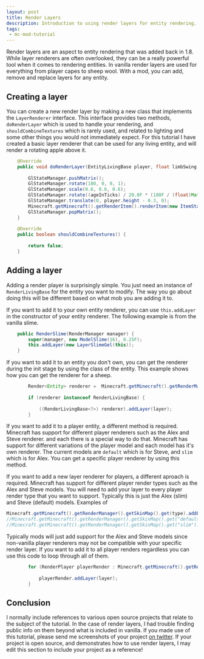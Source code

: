 ```yaml
---
layout: post
title: Render Layers
description: Introduction to using render layers for entity rendering.
tags:
 - mc-mod-tutorial
---
```


Render layers are an aspect to entity rendering that was added back in 1.8. While layer renderers are often overlooked, they can be a really powerful tool when it comes to rendering entities. In vanilla render layers are used for everything from player capes to sheep wool. With a mod, you can add, remove and replace layers for any entity.

## Creating a layer
You can create a new render layer by making a new class that implements the `LayerRenderer` interface. This interface provides two methods, `doRenderLayer` which is used to handle your rendering, and `shouldCombineTextures` which is rarely used, and related to lighting and some other things you would not immediately expect. For this tutorial I have created a basic layer renderer that can be used for any living entity, and will render a rotating apple above it. 

```java
	@Override
	public void doRenderLayer(EntityLivingBase player, float limbSwing, float limbSwingAmount, float partialTicks, float ageInTicks, float netHeadYaw, float headPitch, float scale) {
		
		GlStateManager.pushMatrix();
		GlStateManager.rotate(180, 0, 0, 1);
		GlStateManager.scale(0.6, 0.6, 0.6);
		GlStateManager.rotate((ageInTicks) / 20.0F * (180F / (float)Math.PI), 0.0F, 1.0F, 0.0F);
		GlStateManager.translate(0, player.height - 0.3, 0);
		Minecraft.getMinecraft().getRenderItem().renderItem(new ItemStack(Items.APPLE), ItemCameraTransforms.TransformType.FIXED);
		GlStateManager.popMatrix();
	}
	
	@Override
	public boolean shouldCombineTextures() {
		
		return false;
	}
```

## Adding a layer
Adding a render player is surprisingly simple. You just need an instance of `RenderLivingBase` for the entity you want to modify. The way you go about doing this will be different based on what mob you are adding it to. 

If you want to add it to your own entity renderer, you can use `this.addLayer` in the constructor of your entity renderer. The following example is from the vanilla slime. 

```java
    public RenderSlime(RenderManager manager) {
        super(manager, new ModelSlime(16), 0.25F);
        this.addLayer(new LayerSlimeGel(this));
    }
```

If you want to add it to an entity you don't own, you can get the renderer during the init stage by using the class of the entity. This example shows how you can get the renderer for a sheep.
```java
		Render<Entity> renderer =  Minecraft.getMinecraft().getRenderManager().getEntityClassRenderObject(EntitySheep.class);
		
		if (renderer instanceof RenderLivingBase) {
			
			((RenderLivingBase<?>) renderer).addLayer(layer);
		}
```

If you want to add it to a player entity, a different method is required. Minecraft has support for different player renderers such as the Alex and Steve renderer.  and each  there is a special way to do that. Minecraft has support for different variations of the player model and each model has it's own renderer. The current models are `default` which is for Steve, and `slim` which is for Alex. You can get a specific player renderer by using this method. 

If you want to add a new layer renderer for players, a different aproach is required. Minecraft has support for different player render types such as the Alex and Steve models. You will need to add your layer to every player render type that you want to support. Typically this is just the Alex (slim) and Steve (default) models. Examples of 

```java
Minecraft.getMinecraft().getRenderManager().getSkinMap().get(type).addLayer(layer);
//Minecraft.getMinecraft().getRenderManager().getSkinMap().get("default").addLayer(layer);
//Minecraft.getMinecraft().getRenderManager().getSkinMap().get("slim").addLayer(layer);
```

Typically mods will just add support for the Alex and Steve models since non-vanilla player renderers may not be compatible with your specific render layer. If you want to add it to all player renders regardless you can use this code to loop through all of them. 

```java
		for (RenderPlayer playerRender : Minecraft.getMinecraft().getRenderManager().getSkinMap().values()) {
			
			playerRender.addLayer(layer);
		}
```

## Conclusion
I normally include references to various open source projects that relate to the subject of the tutorial. In the case of render layers, I had trouble finding public info on them beyond what is included in vanilla. If you made use of this tutorial, please send me screenshots of your project [on twitter](https://twitter.com/DarkhaxDev). If your project is open source, and demonstrates how to use render layers, I may edit this section to include your project as a reference!
